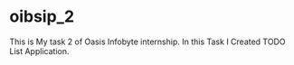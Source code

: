 # oibsip_2
This is My task 2 of Oasis Infobyte internship. In this Task I Created TODO List Application.
